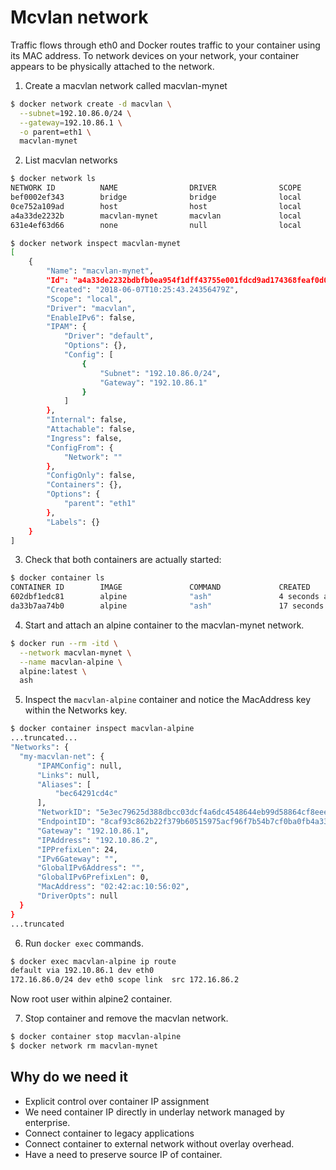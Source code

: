 # Mcvlan network

Traffic flows through eth0 and Docker routes traffic to your container using its MAC address. To network devices on your network, your container appears to be physically attached to the network.

1. Create a macvlan network called macvlan-mynet

```bash
$ docker network create -d macvlan \
  --subnet=192.10.86.0/24 \
  --gateway=192.10.86.1 \
  -o parent=eth1 \
  macvlan-mynet
```

2. List macvlan networks

```bash
$ docker network ls
NETWORK ID          NAME                DRIVER              SCOPE
bef0002ef343        bridge              bridge              local
0ce752a109ad        host                host                local
a4a33de2232b        macvlan-mynet       macvlan             local
631e4ef63d66        none                null                local
```

```bash
$ docker network inspect macvlan-mynet
[
    {
        "Name": "macvlan-mynet",
        "Id": "a4a33de2232bdbfb0ea954f1dff43755e001fdcd9ad174368feaf0d0ff5859c2",
        "Created": "2018-06-07T10:25:43.24356479Z",
        "Scope": "local",
        "Driver": "macvlan",
        "EnableIPv6": false,
        "IPAM": {
            "Driver": "default",
            "Options": {},
            "Config": [
                {
                    "Subnet": "192.10.86.0/24",
                    "Gateway": "192.10.86.1"
                }
            ]
        },
        "Internal": false,
        "Attachable": false,
        "Ingress": false,
        "ConfigFrom": {
            "Network": ""
        },
        "ConfigOnly": false,
        "Containers": {},
        "Options": {
            "parent": "eth1"
        },
        "Labels": {}
    }
]
```

3. Check that both containers are actually started:

```bash
$ docker container ls
CONTAINER ID        IMAGE               COMMAND             CREATED             STATUS              PORTS               NAMES
602dbf1edc81        alpine              "ash"               4 seconds ago       Up 3 seconds                            alpine2
da33b7aa74b0        alpine              "ash"               17 seconds ago      Up 16 seconds                           alpine1
```

4. Start and attach an alpine container to the macvlan-mynet network.

```bash
$ docker run --rm -itd \
  --network macvlan-mynet \
  --name macvlan-alpine \
  alpine:latest \
  ash
```

5. Inspect the `macvlan-alpine` container and notice the MacAddress key within the Networks key.

```bash
$ docker container inspect macvlan-alpine
...truncated...
"Networks": {
  "my-macvlan-net": {
      "IPAMConfig": null,
      "Links": null,
      "Aliases": [
          "bec64291cd4c"
      ],
      "NetworkID": "5e3ec79625d388dbcc03dcf4a6dc4548644eb99d58864cf8eee2252dcfc0cc9f",
      "EndpointID": "8caf93c862b22f379b60515975acf96f7b54b7cf0ba0fb4a33cf18ae9e5c1d89",
      "Gateway": "192.10.86.1",
      "IPAddress": "192.10.86.2",
      "IPPrefixLen": 24,
      "IPv6Gateway": "",
      "GlobalIPv6Address": "",
      "GlobalIPv6PrefixLen": 0,
      "MacAddress": "02:42:ac:10:56:02",
      "DriverOpts": null
  }
}
...truncated
```

6. Run `docker exec` commands.

```bash
$ docker exec macvlan-alpine ip route
default via 192.10.86.1 dev eth0
172.16.86.0/24 dev eth0 scope link  src 172.16.86.2
```

Now root user within alpine2 container.

7. Stop container and remove the macvlan network.

```bash
$ docker container stop macvlan-alpine
$ docker network rm macvlan-mynet
```

## Why do we need it

- Explicit control over container IP assignment
- We need container IP directly in underlay network managed by enterprise.
- Connect container to legacy applications
- Connect container to external network without overlay overhead.
- Have a need to preserve source IP of container.
